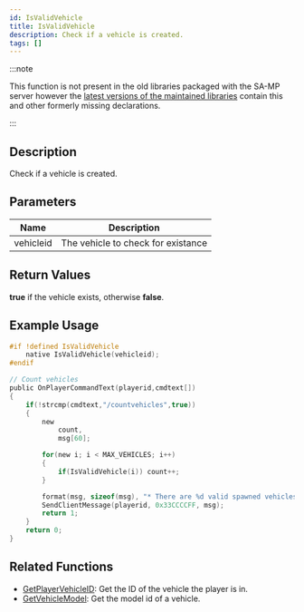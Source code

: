 ```yaml
---
id: IsValidVehicle
title: IsValidVehicle
description: Check if a vehicle is created.
tags: []
---
```


:::note

This function is not present in the old libraries packaged with the SA-MP server however the [latest versions of the maintained libraries](https://github.com/pawn-lang/samp-stdlib) contain this and other formerly missing declarations.

:::

## Description

Check if a vehicle is created.

## Parameters

| Name      | Description                        |
| --------- | ---------------------------------- |
| vehicleid | The vehicle to check for existance |

## Return Values

**true** if the vehicle exists, otherwise **false**.

## Example Usage

```c
#if !defined IsValidVehicle
    native IsValidVehicle(vehicleid);
#endif

// Count vehicles
public OnPlayerCommandText(playerid,cmdtext[])
{
    if(!strcmp(cmdtext,"/countvehicles",true))
    {
        new
            count,
            msg[60];

        for(new i; i < MAX_VEHICLES; i++)
        {
            if(IsValidVehicle(i)) count++;
        }

        format(msg, sizeof(msg), "* There are %d valid spawned vehicles on this server.", count);
        SendClientMessage(playerid, 0x33CCCCFF, msg);
        return 1;
    }
    return 0;
}
```

## Related Functions

- [GetPlayerVehicleID](../functions/GetPlayerVehicleID): Get the ID of the vehicle the player is in.
- [GetVehicleModel](../functions/GetVehicleModel): Get the model id of a vehicle.
